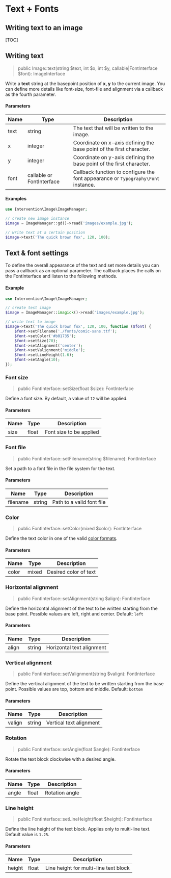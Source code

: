 # Text + Fonts
## Writing text to an image

[TOC]

## Writing text

> public Image::text(string $text, int $x, int $y, callable|FontInterface $font): ImageInterface

Write a **text** string at the basepoint position of **x, y** to the current
image. You can define more details like font-size, font-file and alignment via
a callback as the fourth parameter.

#### Parameters

| Name | Type | Description |
| - | - | - |
| text | string | The text that will be written to the image. |
| x | integer | Coordinate on x-axis defining the base point of the first character. |
| y | integer | Coordinate on y-axis defining the base point of the first character. |
| font | callable or FontInterface | Callback function to configure the font appearance or `Typography\Font` instance. |


#### Examples

```php
use Intervention\Image\ImageManager;

// create new image instance
$image = ImageManager::gd()->read('images/example.jpg');

// write text at a certain position
$image->text('The quick brown fox', 120, 100);

```
## Text & font settings

To define the overall appearance of the text and set more details you can pass
a callback as an optional parameter. The callback places the calls on the
FontInterface and listen to the following methods.

#### Example

```php
use Intervention\Image\ImageManager;

// create test image
$image = ImageManager::imagick()->read('images/example.jpg');

// write text to image
$image->text('The quick brown fox', 120, 100, function ($font) {
    $font->setFilename('./fonts/comic-sans.ttf');
    $font->setColor('#b01735');
    $font->setSize(70);
    $font->setAlignment('center');
    $font->setValignment('middle');
    $font->setLineHeight(1.6);
    $font->setAngle(10);
});
```

### Font size

> public FontInterface::setSize(float $size): FontInterface

Define a font size. By default, a value of `12` will be applied.

#### Parameters

| Name | Type | Description |
| - | - | - |
| size | float | Font size to be applied |

### Font file

> public FontInterface::setFilename(string $filename): FontInterface

Set a path to a font file in the file system for the text.

#### Parameters

| Name | Type | Description |
| - | - | - |
| filename | string | Path to a valid font file |

### Color

> public FontInterface::setColor(mixed $color): FontInterface

Define the text color in one of the valid [color formats](/v3/introduction/formats#color-formats).

#### Parameters

| Name | Type | Description |
| - | - | - |
| color | mixed | Desired color of text |

### Horizontal alignment

> public FontInterface::setAlignment(string $align): FontInterface

Define the horizontal alignment of the text to be written starting from the
base point. Possible values are left, right and center. Default: `left`

#### Parameters

| Name | Type | Description |
| - | - | - |
| align | string | Horizontal text alignment |

### Vertical alignment

> public FontInterface::setValignment(string $valign): FontInterface

Define the vertical alignment of the text to be written starting from the base
point. Possible values are top, bottom and middle. Default: `bottom`

#### Parameters

| Name | Type | Description |
| - | - | - |
| valign | string | Vertical text alignment |

### Rotation

> public FontInterface::setAngle(float $angle): FontInterface

Rotate the text block clockwise with a desired angle.

#### Parameters

| Name | Type | Description |
| - | - | - |
| angle | float | Rotation angle |

### Line height

> public FontInterface::setLineHeight(float $height): FontInterface

Define the line height of the text block. Applies only to multi-line text.
Default value is `1.25`.

#### Parameters

| Name | Type | Description |
| - | - | - |
| height | float | Line height for multi-line text block |
